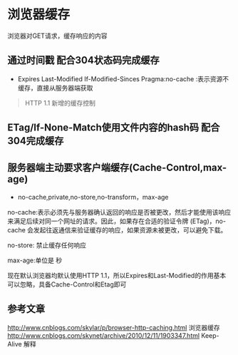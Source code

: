 # 浏览器缓存

浏览器对GET请求，缓存响应的内容
## 通过时间戳 配合304状态码完成缓存
- Expires Last-Modified If-Modified-Sinces
Pragma:no-cache :表示资源不缓存，直接从服务器端获取

> HTTP 1.1 新增的缓存控制

## ETag/If-None-Match使用文件内容的hash码 配合304完成缓存


## 服务器端主动要求客户端缓存(Cache-Control,max-age)
- no-cache,private,no-store,no-transform，max-age

no-cache:表示必须先与服务器确认返回的响应是否被更改，然后才能使用该响应来满足后续对同一个网址的请求。因此，如果存在合适的验证令牌 (ETag)，no-cache 会发起往返通信来验证缓存的响应，如果资源未被更改，可以避免下载。

no-store: 禁止缓存任何响应

max-age:单位是 秒


现在默认浏览器均默认使用HTTP 1.1，所以Expires和Last-Modified的作用基本可以忽略，具备Cache-Control和Etag即可

## 参考文章
http://www.cnblogs.com/skylar/p/browser-http-caching.html 浏览器缓存
http://www.cnblogs.com/skynet/archive/2010/12/11/1903347.html Keep-Alive 解释